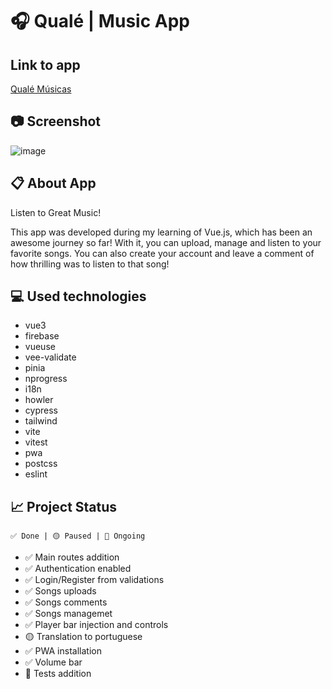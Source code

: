 # 🎧 Qualé | Music App

## Link to app
[Qualé Músicas](https://quale-musica.vercel.app/)

## 📷 Screenshot

![image](https://user-images.githubusercontent.com/61292095/187120266-737d82c9-65f5-4aeb-9954-6acf5125b77e.png)

## 📋 About App
Listen to Great Music!

This app was developed during my learning of Vue.js, which has been an awesome journey so far! With it, you can upload, manage and listen to your favorite songs. You can also create your account and leave a comment of how thrilling was to listen to that song!

## 💻 Used technologies
- vue3
- firebase
- vueuse
- vee-validate
- pinia
- nprogress
- i18n
- howler
- cypress
- tailwind
- vite
- vitest
- pwa
- postcss
- eslint

## 📈 Project Status
``✅ Done | 🟡 Paused | 🔵 Ongoing``

- ✅ Main routes addition
- ✅ Authentication enabled
- ✅ Login/Register from validations
- ✅ Songs uploads
- ✅ Songs comments
- ✅ Songs managemet
- ✅ Player bar injection and controls
- 🟡 Translation to portuguese
- ✅ PWA installation
- ✅ Volume bar
- 🔵 Tests addition
